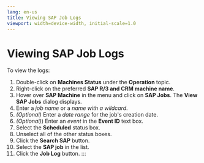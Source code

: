 ```yaml
---
lang: en-us
title: Viewing SAP Job Logs
viewport: width=device-width, initial-scale=1.0
---
```


#  Viewing SAP Job Logs

To view the logs:

1.  Double-click on **Machines Status** under the **Operation** topic.
2.  Right-click on the preferred **SAP R/3 and CRM machine name**.
3.  Hover over **SAP Machine** in the menu and click on **SAP Jobs**.
    The **View SAP Jobs** dialog displays.
4.  Enter a *job name* or a *name with a wildcard*.
5.  *(Optional)* Enter a *date range* for the job's
    creation date.
6.  *(Optional)*) Enter an *event* in the **Event ID**
    text box.
7.  Select the **Scheduled** status box.
8.  Unselect all of the other status boxes.
9.  Click the **Search SAP** button.
10. Select the **SAP job** in the list.
11. Click the **Job Log** button.
:::

 

